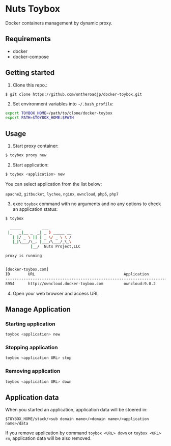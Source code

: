 # Nuts Toybox

Docker containers management by dynamic proxy.

## Requirements

* docker
* docker-compose

## Getting started

1. Clone this repo.:

```
$ git clone https://github.com/ontheroadjp/docker-toybox.git
```

2. Set environment variables into ``~/.bash_profile``:

```bash
export TOYBOX_HOME=/path/to/clone/docker-toybox
export PATH=$TOYBOX_HOME:$PATH
```

## Usage

1. Start proxy container:

```bash
$ toybox proxy new
```

2. Start application:

```bash
$ toybox <application> new
```

You can select application from the list below:

``apache2``, ``gitbucket``, ``lychee``, ``nginx``, ``owncloud``, ``php5``, ``php7``

3. exec ``toybox`` command with no arguments and no any options to check an application status:

```bash
$ toybox 

  _____         ___          
 |_   _|__ _  _| _ ) _____ __
   | |/ _ \ || | _ \/ _ \ \ /
   |_|\___/\_, |___/\___/_\_\
           |__/  Nuts Project,LLC

proxy is running   


[docker-toybox.com]
ID        URL                                       Application              Status
-------------------------------------------------------------------------------------
8954      http://owncloud.docker-toybox.com         owncloud:9.0.2           running
```

4. Open your web browser and access URL 

## Manage Application

### Starting application

```bash
toybox <application> new
```

### Stopping application

```bash
toybox <application URL> stop
```

### Removing application

```bash
toybox <application URL> down
```

## Application data

When you started an application, application data will be stoered in:

``$TOYBOX_HOME/stack/<sub domain name>/<domain name>/<application name>/data``

If you remove application by command ``toybox <URL> down`` or ``toybox <URL> rm``, application data will be also removed.
